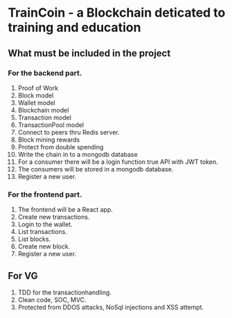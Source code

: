 # TrainCoin - a Blockchain deticated to training and education

## What must be included in the project

### For the backend part.

1. Proof of Work
2. Block model
3. Wallet model
4. Blockchain model
5. Transaction model
6. TransactionPool model
7. Connect to peers thru Redis server.
8. Block mining rewards
9. Protect from double spending
10. Write the chain in to a mongodb database
11. For a consumer there will be a login function true API with JWT token.
12. The consumers will be stored in a mongodb database.
13. Register a new user.

### For the frontend part.

1. The frontend will be a React app.
2. Create new transactions.
3. Login to the wallet.
4. List transactions.
5. List blocks.
6. Create new block.
7. Register a new user.

## For VG

1. TDD for the transactionhandling.
2. Clean code, SOC, MVC.
3. Protected from DDOS attacks, NoSql injections and XSS attempt.
